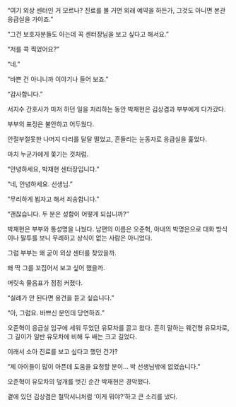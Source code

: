 “여기 외상 센터인 거 모르나? 진료를 볼 거면 외래 예약을 하든가, 그것도 아니면 본관 응급실을 가야죠.”

“그건 보호자분들도 아는데 꼭 센터장님을 보고 싶다고 해서요.”

“저를 콕 찍었어요?”

“네.”

“바쁜 건 아니니까 이야기나 들어 보죠.”

“감사합니다.”

서지수 간호사가 마저 하던 일을 처리하는 동안 박재현은 김상겸과 부부에게 다가갔다.

부부의 표정은 불안하고 어두웠다.

안절부절못한 나머지 다리를 달달 떨었고, 흔들리는 눈동자로 응급실을 훑었다.

마치 누군가에게 쫓기는 것처럼.

“안녕하세요, 박재현 센터장입니다.”

“네, 안녕하세요. 선생님.”

“무리하게 뵙자고 해서 죄송합니다.”

“괜찮습니다. 두 분은 성함이 어떻게 되십니까?”

박재현은 부부와 통성명을 나눴다. 남편의 이름은 오준혁, 아내의 박명은으로 대화 방식이나 말투를 보니 무례하고 상식이 없는 사람은 아니었다.

그럼 부부는 왜 굳이 외상 센터를 찾았을까.

왜 딱 그를 꼬집어서 보고 싶어 했을까.

머릿속 물음표가 점점 커졌다.

“실례가 안 된다면 용건을 듣고 싶습니다.”

“아, 그럼요. 바쁘신 분인데 당연하죠.”

오준혁이 응급실 입구에 세워 두었던 유모차를 끌고 왔다. 흔히 말하는 웨건형 유모차로, 그 길이가 일반 유모차에 비해 두 배는 크고 길었다.

이래서 소아 진료를 보고 싶다고 했던 건가?

“제 아이들이 많이 아픈데 도움을 요청할 분이… 박 선생님밖에 없었습니다.”

오준혁이 유모차의 덮개를 벗긴 순간 박재현은 경악했다.

곁에 있던 김상겸은 철딱서니처럼 ‘이게 뭐야?’하고 큰 소리를 냈다.
